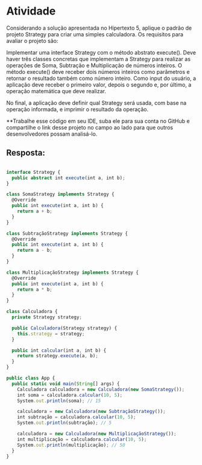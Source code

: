 # Atividade

Considerando a solução apresentada no Hipertexto 5, aplique o padrão de projeto Strategy para criar uma simples calculadora. Os requisitos para avaliar o projeto são:

Implementar uma interface Strategy com o método abstrato execute(). Deve haver três classes concretas que implementam a Strategy para realizar as operações de Soma, Subtração e Multiplicação de números inteiros.
O método execute() deve receber dois números inteiros como parâmetros e retornar o resultado também como número inteiro.
Como input do usuário, a aplicação deve receber o primeiro valor, depois o segundo e, por último, a operação matemática que deve realizar.

No final, a aplicação deve definir qual Strategy será usada, com base na operação informada, e imprimir o resultado da operação.

**Trabalhe esse código em seu IDE, suba ele para sua conta no GitHub e compartilhe o link desse projeto no campo ao lado para que outros desenvolvedores possam analisá-lo.

## Resposta:


``` TypeScript

interface Strategy {
  public abstract int execute(int a, int b);
}

class SomaStrategy implements Strategy {
  @Override
  public int execute(int a, int b) {
    return a + b;
  }
}

class SubtraçãoStrategy implements Strategy {
  @Override
  public int execute(int a, int b) {
    return a - b;
  }
}

class MultiplicaçãoStrategy implements Strategy {
  @Override
  public int execute(int a, int b) {
    return a * b;
  }
}

class Calculadora {
  private Strategy strategy;

  public Calculadora(Strategy strategy) {
    this.strategy = strategy;
  }

  public int calcular(int a, int b) {
    return strategy.execute(a, b);
  }
}

public class App {
  public static void main(String[] args) {
    Calculadora calculadora = new Calculadora(new SomaStrategy());
    int soma = calculadora.calcular(10, 5);
    System.out.println(soma); // 15

    calculadora = new Calculadora(new SubtraçãoStrategy());
    int subtração = calculadora.calcular(10, 5);
    System.out.println(subtração); // 5

    calculadora = new Calculadora(new MultiplicaçãoStrategy());
    int multiplicação = calculadora.calcular(10, 5);
    System.out.println(multiplicação); // 50
  }
}

```